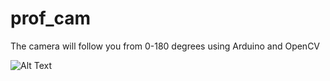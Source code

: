 # prof_cam
The camera will follow you from 0-180 degrees using Arduino and OpenCV

![Alt Text](https://media.giphy.com/media/lWuyBr2lgZoZIujpM2/giphy.gif)
